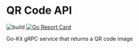 # QR Code API
![build](https://github.com/codebender/qrcode-api/workflows/Build/badge.svg?branch=master)
[![Go Report Card](https://goreportcard.com/badge/github.com/codebender/qrcode-api)](https://goreportcard.com/report/github.com/codebender/qrcode-api)

Go-Kit gRPC service that returns a QR code image
